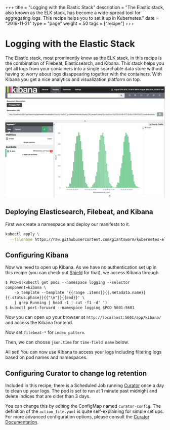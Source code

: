 +++
title = "Logging with the Elastic Stack"
description = "The Elastic stack, also known as the ELK stack, has become a wide-spread tool for aggregating logs. This recipe helps you to set it up in Kubernetes."
date = "2016-11-21"
type = "page"
weight = 50
tags = ["recipe"]
+++

# Logging with the Elastic Stack

The Elastic stack, most prominently know as the ELK stack, in this recipe is the combination of Filebeat, Elasticsearch, and Kibana. This stack helps you get all logs from your containers into a single searchable data store without having to worry about logs disappearing together with the containers. With Kibana you get a nice analytics and visualization platform on top.

![Kibana](kibana.png)

## Deploying Elasticsearch, Filebeat, and Kibana

First we create a namespace and deploy our manifests to it.

```bash
kubectl apply \
  --filename https://raw.githubusercontent.com/giantswarm/kubernetes-elastic-stack/master/manifests-all.yaml
```

## Configuring Kibana

Now we need to open up Kibana. As we have no authentication set up in this recipe (you can check out [Shield](https://www.elastic.co/products/x-pack/security) for that), we access Kibana through

```nohighlight
$ POD=$(kubectl get pods --namespace logging --selector component=kibana \
    -o template --template '{{range .items}}{{.metadata.name}} {{.status.phase}}{{"\n"}}{{end}}' \
    | grep Running | head -1 | cut -f1 -d' ')
$ kubectl port-forward --namespace logging $POD 5601:5601
```

Now you can open up your browser at `http://localhost:5601/app/kibana/` and access the Kibana frontend.

Now set `filebeat-*` for `index pattern`.

Then, we can choose `json.time` for `time-field name` below.

All set! You can now use Kibana to access your logs including filtering logs based on pod names and namespaces.

## Configuring Curator to change log retention

Included in this recipe, there is a Scheduled Job running [Curator](https://github.com/elastic/curator) once a day to clean up your logs. The pod is set to run at 1 minute past midnight and delete indices that are older than 3 days.

You can change this by editing the ConfigMap named `curator-config`. The definition of the `action_file.yaml` is quite self-explaining for simple set ups. For more advanced configuration options, please consult the [Curator Documentation](https://www.elastic.co/guide/en/elasticsearch/client/curator/current/index.html).
